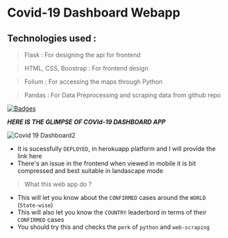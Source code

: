 <!-- [![Covid19WebAPP](https://img.theweek.in/content/dam/week/news/sci-tech/2020/april/virus-attack-coronavirus-COVID-19-shut.jpg)](https://aman-preet-singh-gulati.github.io/Aman-Preet-Singh-Gulati/) -->


# Covid-19 Dashboard Webapp
## Technologies used :

> Flask : For designing the api for frontend

> HTML, CSS, Boostrap : For frontend design

> Folium : For accessing the maps through Python

> Pandas : For Data Preprocessing and scraping data   from github repo





[![Badges](http://img.shields.io/:badges-9/9-ff6799.svg?style=flat-square)](https://github.com/badges/badgerbadgerbadger)

***HERE IS THE GLIMPSE OF COVId-19 DASHBOARD APP***

![Covid 19 Dashboard2](https://user-images.githubusercontent.com/66076818/87554080-508b6a80-c6d1-11ea-8ff7-fcbb387e2e3b.png)

- It is sucessfully `DEPLOYED`, in herokuapp platform and I will provide the link here
- There's an issue in the frontend when viewed in mobile it is bit compressed and best suitable in landascape mode

> What this web app do ?

- This will let you know about the `CONFIRMED` cases around the `WORLD` (`State-wise`)
- This will also let you know the `COUNTRY` leaderbord in terms of their `CONFIRMED` cases
- You should try this and checks the `perk` of `python` and `web-scraping`


